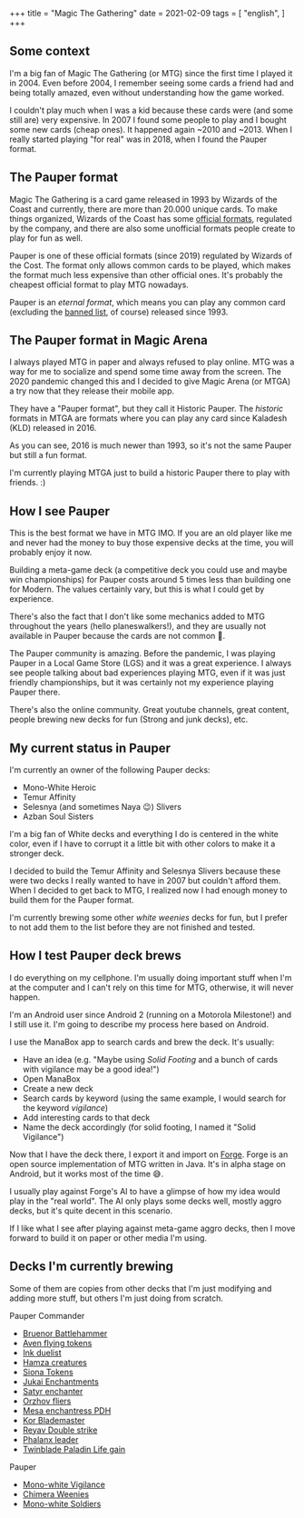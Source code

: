 +++
title = "Magic The Gathering"
date = 2021-02-09
tags = [
    "english",
]
+++

## Some context

I'm a big fan of Magic The Gathering (or MTG) since the first time I played it
in 2004. Even before 2004, I remember seeing some cards a friend had and being
totally amazed, even without understanding how the game worked.

I couldn't play much when I was a kid because these cards were (and some still
are) very expensive. In 2007 I found some people to play and I bought some new
cards (cheap ones). It happened again ~2010 and ~2013. When I really started
playing "for real" was in 2018, when I found the Pauper format.

## The Pauper format

Magic The Gathering is a card game released in 1993 by Wizards of the Coast and
currently, there are more than 20.000 unique cards. To make things organized,
Wizards of the Coast has some [official
formats](https://magic.wizards.com/en/game-info/gameplay/rules-and-formats/formats),
regulated by the company, and there are also some unofficial formats people create to
play for fun as well.

Pauper is one of these official formats (since 2019) regulated by Wizards of the
Cost. The format only allows common cards to be played, which makes the format
much less expensive than other official ones. It's probably the cheapest
official format to play MTG nowadays.

Pauper is an _eternal format_, which means you can play any common card
(excluding the [banned
list](https://magic.wizards.com/en/game-info/gameplay/formats/pauper), of
course) released since 1993.

## The Pauper format in Magic Arena

I always played MTG in paper and always refused to play online. MTG was a way
for me to socialize and spend some time away from the screen. The 2020 pandemic
changed this and I decided to give Magic Arena (or MTGA) a try now that they
release their mobile app.

They have a "Pauper format", but they call it Historic Pauper. The _historic_
formats in MTGA are formats where you can play any card since Kaladesh (KLD)
released in 2016.

As you can see, 2016 is much newer than 1993, so it's not the same Pauper but
still a fun format.

I'm currently playing MTGA just to build a historic Pauper there to play with
friends. :)

## How I see Pauper

This is the best format we have in MTG IMO. If you are an old player like me and
never had the money to buy those expensive decks at the time, you will probably
enjoy it now.

Building a meta-game deck (a competitive deck you could use and maybe win
championships) for Pauper costs around 5 times less than building one for
Modern. The values certainly vary, but this is what I could get by experience.

There's also the fact that I don't like some mechanics added to MTG throughout
the years (hello planeswalkers!), and they are usually not available in Pauper
because the cards are not common 🎉.

The Pauper community is amazing. Before the pandemic, I was playing Pauper in a
Local Game Store (LGS) and it was a great experience. I always see people
talking about bad experiences playing MTG, even if it was just friendly
championships, but it was certainly not my experience playing Pauper there.

There's also the online community. Great youtube channels, great content,
people brewing new decks for fun (Strong and junk decks), etc.

## My current status in Pauper

I'm currently an owner of the following Pauper decks:

- Mono-White Heroic
- Temur Affinity
- Selesnya (and sometimes Naya 😉) Slivers
- Azban Soul Sisters

I'm a big fan of White decks and everything I do is centered in the white color,
even if I have to corrupt it a little bit with other colors to make it a
stronger deck.

I decided to build the Temur Affinity and Selesnya Slivers because these were
two decks I really wanted to have in 2007 but couldn't afford them. When I
decided to get back to MTG, I realized now I had enough money to build them for
the Pauper format.

I'm currently brewing some other _white weenies_ decks for fun, but I prefer to
not add them to the list before they are not finished and tested.

## How I test Pauper deck brews

I do everything on my cellphone. I'm usually doing important stuff when I'm at
the computer and I can't rely on this time for MTG, otherwise, it will never
happen.

I'm an Android user since Android 2 (running on a Motorola Milestone!) and I
still use it. I'm going to describe my process here based on Android.

I use the ManaBox app to search cards and brew the deck. It's usually:

* Have an idea (e.g. "Maybe using _Solid Footing_ and a bunch of cards with
  vigilance may be a good idea!")
* Open ManaBox
* Create a new deck
* Search cards by keyword (using the same example, I would search for the
  keyword _vigilance_)
* Add interesting cards to that deck
* Name the deck accordingly (for solid footing, I named it "Solid Vigilance")

Now that I have the deck there, I export it and import on
[Forge](https://www.slightlymagic.net/wiki/Forge). Forge is an open source
implementation of MTG written in Java. It's in alpha stage on Android, but it
works most of the time 😅.

I usually play against Forge's AI to have a glimpse of how my idea would play in
the "real world". The AI only plays some decks well, mostly aggro decks, but
it's quite decent in this scenario.

If I like what I see after playing against meta-game aggro decks, then I move
forward to build it on paper or other media I'm using.

## Decks I'm currently brewing

Some of them are copies from other decks that I'm just modifying and adding more
stuff, but others I'm just doing from scratch.

Pauper Commander

* [Bruenor Battlehammer](https://manabox.app/decks/bFVZAQP2RiOlphmBntrbrQ)
* [Aven flying tokens](https://manabox.app/decks/kOz-_y8cTp6S3jASbSAH1g)
* [Ink duelist](https://manabox.app/decks/mox4AScISF6rGMbkVOiL9Q)
* [Hamza creatures](https://manabox.app/decks/RkSXe4FBReGLPUbWUDbktA)
* [Siona Tokens](https://manabox.app/decks/Tcwp3gc6Q_6R4ExbpvAsuA)
* [Jukai Enchantments](https://manabox.app/decks/6HFvRotsTb-tckeW2hg6ng)
* [Satyr enchanter](https://manabox.app/decks/7csYeMm2Tg2OjYs9fxcVag)
* [Orzhov fliers](https://manabox.app/decks/JU6XRmEoROmsRSgNWqznzQ)
* [Mesa enchantress PDH](https://manabox.app/decks/Ifru__VCRLqPRwsJtw0B0Q)
* [Kor Blademaster](https://manabox.app/decks/hQrQwxMaTi-yMmf2SmQ3FA)
* [Reyav Double strike](https://manabox.app/decks/mNOaFnNwSP2kHVKtW8DESA)
* [Phalanx leader](https://manabox.app/decks/d6K6xnVASf-USpmxDR4q5w)
* [Twinblade Paladin Life gain](https://manabox.app/decks/iqWU8kqXQaSpUrRN-x-04w)

Pauper

* [Mono-white Vigilance](https://manabox.app/decks/V6ermW6SSJSulI6jOdhX_g)
* [Chimera Weenies](https://manabox.app/decks/KLDT8vA7QDyOM-a9NC6hbg)
* [Mono-white Soldiers](https://manabox.app/decks/e38-mnc9R5eyK-0v7Wnzlw)
